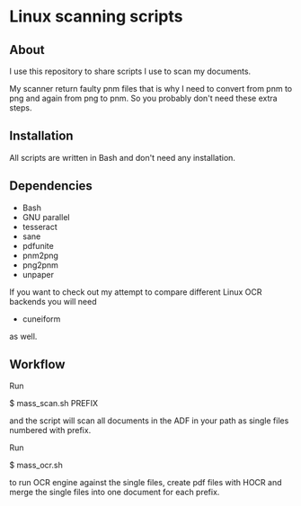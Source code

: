 Linux scanning scripts
======================

About
-----

I use this repository to share scripts I use to scan my documents.

My scanner return faulty pnm files that is why I need to convert from pnm to png and again from png to pnm. So you probably don't need these extra steps.

Installation
------------

All scripts are written in Bash and don't need any installation.

Dependencies
------------

- Bash
- GNU parallel
- tesseract
- sane
- pdfunite
- pnm2png
- png2pnm
- unpaper

If you want to check out my attempt to compare different Linux OCR backends you will need

- cuneiform

as well.

Workflow
--------

Run

$ mass_scan.sh PREFIX

and the script will scan all documents in the ADF in your path as single files numbered with prefix.

Run

$ mass_ocr.sh

to run OCR engine against the single files, create pdf files with HOCR and merge the single files into one document for each prefix.
